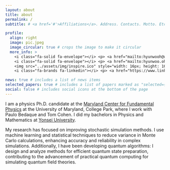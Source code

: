 ```yaml
---
layout: about
title: about
permalink: /
subtitle: # <a href='#'>Affiliations</a>. Address. Contacts. Motto. Etc.

profile:
  align: right
  image: pic.jpeg
  image_circular: true # crops the image to make it circular
  more_info: >
    <i class="fa-solid fa-envelope"></i> <p> <a href="mailto:hyunwooh@umd.edu">hyunwooh@umd.edu</a> </p>  <br>
    <i class="fa-solid fa-envelope"></i> <p> <a href="mailto:hyunwoo.oh5@gmail.com">hyunwoo.oh5@gmail.com</a> </p> <br>
    <img src="../assets/img/inspire.ico" style="width: 16px; height: 16px;"> <p> <a href="https://inspirehep.net/authors/2087569">INSPIRE-HEP</a> </p>
    <i class="fa-brands fa-linkedin"></i> <p> <a href="https://www.linkedin.com/in/hyunwoo--oh/">LinkedIn</a> </p>

news: true # includes a list of news items
selected_papers: true # includes a list of papers marked as "selected={true}"
social: false # includes social icons at the bottom of the page
---
```


<!--  <p> <a href="https://scholar.google.com/citations?user=fxVJYqoAAAAJ">Google Scholar</a> </p> -->

I am a physics Ph.D. candidate at the [Maryland Center for Fundamental Physics](https://mcfp.physics.umd.edu) at the University of Maryland, College Park, where I work with Paulo Bedaque and Tom Cohen.  I did my bachelors in Physics and Mathematics at [Yonsei University](https://www.yonsei.ac.kr/en_sc/index.do).

My research has focused on improving stochastic simulation methods. I use machine learning and statistical techniques to reduce variance in Monte Carlo calculations, enhancing accuracy and reliability in complex simulations. Additionally, I have been developing quantum algorithms: I design and analyze methods for efficient quantum state preparation, contributing to the advancement of practical quantum computing for simulating quantum field theories.
